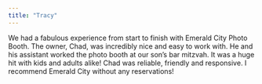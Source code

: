 ```yaml
---
title: "Tracy"
---
```

We had a fabulous experience from start to finish with Emerald City Photo Booth. The owner, Chad, was incredibly nice and easy to work with. He and his assistant worked the photo booth at our son’s bar mitzvah. It was a huge hit with kids and adults alike! Chad was reliable, friendly and responsive. I recommend Emerald City without any reservations!
